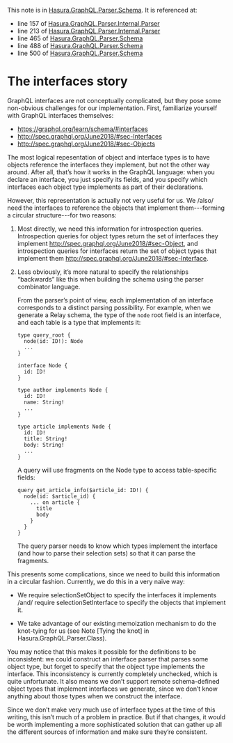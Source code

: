 This note is in [Hasura.GraphQL.Parser.Schema](https://github.com/hasura/graphql-engine/blob/master/server/src-lib/Hasura/GraphQL/Parser/Schema.hs#L349).
It is referenced at:
  - line 157 of [Hasura.GraphQL.Parser.Internal.Parser](https://github.com/hasura/graphql-engine/blob/master/server/src-lib/Hasura/GraphQL/Parser/Internal/Parser.hs#L157)
  - line 213 of [Hasura.GraphQL.Parser.Internal.Parser](https://github.com/hasura/graphql-engine/blob/master/server/src-lib/Hasura/GraphQL/Parser/Internal/Parser.hs#L213)
  - line 465 of [Hasura.GraphQL.Parser.Schema](https://github.com/hasura/graphql-engine/blob/master/server/src-lib/Hasura/GraphQL/Parser/Schema.hs#L465)
  - line 488 of [Hasura.GraphQL.Parser.Schema](https://github.com/hasura/graphql-engine/blob/master/server/src-lib/Hasura/GraphQL/Parser/Schema.hs#L488)
  - line 500 of [Hasura.GraphQL.Parser.Schema](https://github.com/hasura/graphql-engine/blob/master/server/src-lib/Hasura/GraphQL/Parser/Schema.hs#L500)

# The interfaces story

GraphQL interfaces are not conceptually complicated, but they pose some
non-obvious challenges for our implementation. First, familiarize yourself with
GraphQL interfaces themselves:

  * https://graphql.org/learn/schema/#interfaces
  * http://spec.graphql.org/June2018/#sec-Interfaces
  * http://spec.graphql.org/June2018/#sec-Objects

The most logical repesentation of object and interface types is to have objects
reference the interfaces they implement, but not the other way around. After
all, that’s how it works in the GraphQL language: when you declare an interface,
you just specify its fields, and you specify which interfaces each object type
implements as part of their declarations.

However, this representation is actually not very useful for us. We /also/ need
the interfaces to reference the objects that implement them---forming a circular
structure---for two reasons:

  1. Most directly, we need this information for introspection queries.
     Introspection queries for object types return the set of interfaces they
     implement <http://spec.graphql.org/June2018/#sec-Object>, and introspection
     queries for interfaces return the set of object types that implement them
     <http://spec.graphql.org/June2018/#sec-Interface>.

  2. Less obviously, it’s more natural to specify the relationships “backwards”
     like this when building the schema using the parser combinator language.

     From the parser’s point of view, each implementation of an interface
     corresponds to a distinct parsing possibility. For example, when we
     generate a Relay schema, the type of the `node` root field is an interface,
     and each table is a type that implements it:

         type query_root {
           node(id: ID!): Node
           ...
         }

         interface Node {
           id: ID!
         }

         type author implements Node {
           id: ID!
           name: String!
           ...
         }

         type article implements Node {
           id: ID!
           title: String!
           body: String!
           ...
         }

     A query will use fragments on the Node type to access table-specific fields:

         query get_article_info($article_id: ID!) {
           node(id: $article_id) {
             ... on article {
               title
               body
             }
           }
         }

     The query parser needs to know which types implement the interface (and
     how to parse their selection sets) so that it can parse the fragments.

This presents some complications, since we need to build this information in a
circular fashion. Currently, we do this in a very naïve way:

  * We require selectionSetObject to specify the interfaces it implements /and/
    require selectionSetInterface to specify the objects that implement it.

  * We take advantage of our existing memoization mechanism to do the knot-tying
    for us (see Note [Tying the knot] in Hasura.GraphQL.Parser.Class).

You may notice that this makes it possible for the definitions to be
inconsistent: we could construct an interface parser that parses some object
type, but forget to specify that the object type implements the interface. This
inconsistency is currently completely unchecked, which is quite unfortunate. It
also means we don’t support remote schema-defined object types that implement
interfaces we generate, since we don’t know anything about those types when we
construct the interface.

Since we don’t make very much use of interface types at the time of this
writing, this isn’t much of a problem in practice. But if that changes, it would
be worth implementing a more sophisticated solution that can gather up all the
different sources of information and make sure they’re consistent.
